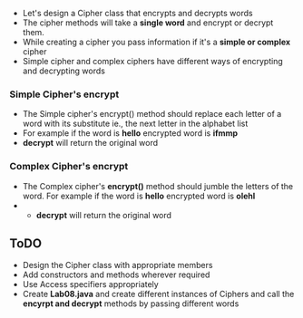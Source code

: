* Let's design a Cipher class that encrypts and decrypts words
* The cipher methods will take a __single word__ and encrypt or decrypt them. 
* While creating a cipher you pass information if it's a __simple or complex__ cipher
* Simple cipher and complex ciphers have different ways of encrypting and decrypting words


### Simple Cipher's encrypt

* The Simple cipher's encrypt() method should replace each letter of a word with its substitute ie., the next letter in the alphabet list
* For example if the word is __hello__ encrypted word is __ifmmp__
* __decrypt__ will return the original word


### Complex Cipher's encrypt

* The Complex cipher's __encrypt()__ method should jumble the letters of the word. For example if the word is __hello__ encrypted word is __olehl__
* * __decrypt__ will return the original word


## ToDO
* Design the Cipher class with appropriate members
* Add constructors and methods wherever required
* Use Access specifiers appropriately
* Create __Lab08.java__ and create different instances of Ciphers and call the __encyrpt and decrypt__ methods by passing different words
